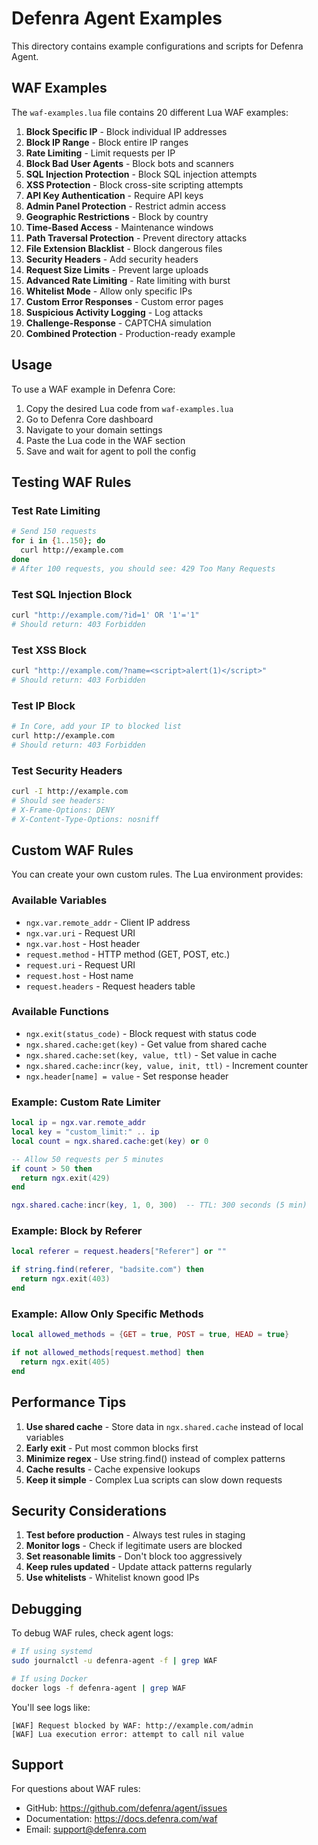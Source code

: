 # Defenra Agent Examples

This directory contains example configurations and scripts for Defenra Agent.

## WAF Examples

The `waf-examples.lua` file contains 20 different Lua WAF examples:

1. **Block Specific IP** - Block individual IP addresses
2. **Block IP Range** - Block entire IP ranges
3. **Rate Limiting** - Limit requests per IP
4. **Block Bad User Agents** - Block bots and scanners
5. **SQL Injection Protection** - Block SQL injection attempts
6. **XSS Protection** - Block cross-site scripting attempts
7. **API Key Authentication** - Require API keys
8. **Admin Panel Protection** - Restrict admin access
9. **Geographic Restrictions** - Block by country
10. **Time-Based Access** - Maintenance windows
11. **Path Traversal Protection** - Prevent directory attacks
12. **File Extension Blacklist** - Block dangerous files
13. **Security Headers** - Add security headers
14. **Request Size Limits** - Prevent large uploads
15. **Advanced Rate Limiting** - Rate limiting with burst
16. **Whitelist Mode** - Allow only specific IPs
17. **Custom Error Responses** - Custom error pages
18. **Suspicious Activity Logging** - Log attacks
19. **Challenge-Response** - CAPTCHA simulation
20. **Combined Protection** - Production-ready example

## Usage

To use a WAF example in Defenra Core:

1. Copy the desired Lua code from `waf-examples.lua`
2. Go to Defenra Core dashboard
3. Navigate to your domain settings
4. Paste the Lua code in the WAF section
5. Save and wait for agent to poll the config

## Testing WAF Rules

### Test Rate Limiting

```bash
# Send 150 requests
for i in {1..150}; do
  curl http://example.com
done
# After 100 requests, you should see: 429 Too Many Requests
```

### Test SQL Injection Block

```bash
curl "http://example.com/?id=1' OR '1'='1"
# Should return: 403 Forbidden
```

### Test XSS Block

```bash
curl "http://example.com/?name=<script>alert(1)</script>"
# Should return: 403 Forbidden
```

### Test IP Block

```bash
# In Core, add your IP to blocked list
curl http://example.com
# Should return: 403 Forbidden
```

### Test Security Headers

```bash
curl -I http://example.com
# Should see headers:
# X-Frame-Options: DENY
# X-Content-Type-Options: nosniff
```

## Custom WAF Rules

You can create your own custom rules. The Lua environment provides:

### Available Variables

- `ngx.var.remote_addr` - Client IP address
- `ngx.var.uri` - Request URI
- `ngx.var.host` - Host header
- `request.method` - HTTP method (GET, POST, etc.)
- `request.uri` - Request URI
- `request.host` - Host name
- `request.headers` - Request headers table

### Available Functions

- `ngx.exit(status_code)` - Block request with status code
- `ngx.shared.cache:get(key)` - Get value from shared cache
- `ngx.shared.cache:set(key, value, ttl)` - Set value in cache
- `ngx.shared.cache:incr(key, value, init, ttl)` - Increment counter
- `ngx.header[name] = value` - Set response header

### Example: Custom Rate Limiter

```lua
local ip = ngx.var.remote_addr
local key = "custom_limit:" .. ip
local count = ngx.shared.cache:get(key) or 0

-- Allow 50 requests per 5 minutes
if count > 50 then
  return ngx.exit(429)
end

ngx.shared.cache:incr(key, 1, 0, 300)  -- TTL: 300 seconds (5 min)
```

### Example: Block by Referer

```lua
local referer = request.headers["Referer"] or ""

if string.find(referer, "badsite.com") then
  return ngx.exit(403)
end
```

### Example: Allow Only Specific Methods

```lua
local allowed_methods = {GET = true, POST = true, HEAD = true}

if not allowed_methods[request.method] then
  return ngx.exit(405)
end
```

## Performance Tips

1. **Use shared cache** - Store data in `ngx.shared.cache` instead of local variables
2. **Early exit** - Put most common blocks first
3. **Minimize regex** - Use string.find() instead of complex patterns
4. **Cache results** - Cache expensive lookups
5. **Keep it simple** - Complex Lua scripts can slow down requests

## Security Considerations

1. **Test before production** - Always test rules in staging
2. **Monitor logs** - Check if legitimate users are blocked
3. **Set reasonable limits** - Don't block too aggressively
4. **Keep rules updated** - Update attack patterns regularly
5. **Use whitelists** - Whitelist known good IPs

## Debugging

To debug WAF rules, check agent logs:

```bash
# If using systemd
sudo journalctl -u defenra-agent -f | grep WAF

# If using Docker
docker logs -f defenra-agent | grep WAF
```

You'll see logs like:
```
[WAF] Request blocked by WAF: http://example.com/admin
[WAF] Lua execution error: attempt to call nil value
```

## Support

For questions about WAF rules:
- GitHub: https://github.com/defenra/agent/issues
- Documentation: https://docs.defenra.com/waf
- Email: support@defenra.com
